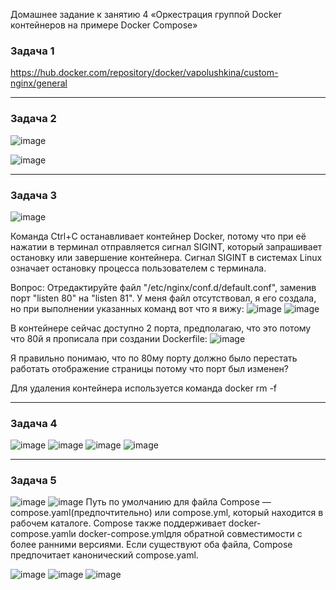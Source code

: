 Домашнее задание к занятию 4 «Оркестрация группой Docker контейнеров на примере Docker Compose»

### Задача 1

https://hub.docker.com/repository/docker/vapolushkina/custom-nginx/general

---
### Задача 2

![image](https://github.com/vapolushkina/Homework-DevOps/assets/121248099/5ce5d09d-edad-4988-8d69-29ea2efa65da)

![image](https://github.com/vapolushkina/Homework-DevOps/assets/121248099/b48f2ffa-95bc-4ba5-843a-d7a548d85f6d)


---
### Задача 3

![image](https://github.com/user-attachments/assets/d46f8dfe-93e9-4a40-9f15-59c605f589a7)

Команда Ctrl+C останавливает контейнер Docker, потому что при её нажатии в терминал отправляется сигнал SIGINT, который запрашивает остановку или завершение контейнера. Сигнал SIGINT в системах Linux означает остановку процесса пользователем с терминала.

Вопрос: Отредактируйте файл "/etc/nginx/conf.d/default.conf", заменив порт "listen 80" на "listen 81".
У меня файл отсутствовал, я его создала, но при выполнении указанных команд вот что я вижу:
![image](https://github.com/user-attachments/assets/75152473-5984-40ed-939f-61096ed8eff6)
![image](https://github.com/user-attachments/assets/1dfab98d-d88f-48d1-ba5e-b7a2934d96cb)

В контейнере сейчас доступно 2 порта, предполагаю, что это потому что 80й я прописала при создании Dockerfile:
![image](https://github.com/user-attachments/assets/2e4bbfcd-a691-4e0a-bfba-c6c9915bb3e0)

Я правильно понимаю, что по 80му порту должно было перестать работать отображение страницы потому что порт был изменен?

Для удаления контейнера используется команда docker rm -f


---
### Задача 4
![image](https://github.com/user-attachments/assets/25c02c77-ab53-4719-95a9-e7479d877224)
![image](https://github.com/user-attachments/assets/23926c35-1850-4da0-9d20-fcd4bb07636e)
![image](https://github.com/user-attachments/assets/07c88a6e-a05b-4b6b-84da-a7f8f223fde6)
![image](https://github.com/user-attachments/assets/ab45bcdc-b917-4239-bc7e-2493b10cdb70)


---
### Задача 5
![image](https://github.com/user-attachments/assets/6ce4c8c5-034c-4efc-97e5-b05470628824)
![image](https://github.com/user-attachments/assets/32ae0d37-0789-472b-90fc-09a7569460c3)
Путь по умолчанию для файла Compose — compose.yaml(предпочтительно) или compose.yml, который находится в рабочем каталоге. Compose также поддерживает docker-compose.yamlи docker-compose.ymlдля обратной совместимости с более ранними версиями. Если существуют оба файла, Compose предпочитает канонический compose.yaml.

![image](https://github.com/user-attachments/assets/1707ff91-7569-4800-ba9f-78dc57747729)
![image](https://github.com/user-attachments/assets/d560e15b-a60d-424e-b33f-0aa6c56ba435)
![image](https://github.com/user-attachments/assets/a203cb65-86ec-4ef1-a881-f388a221d38f)














